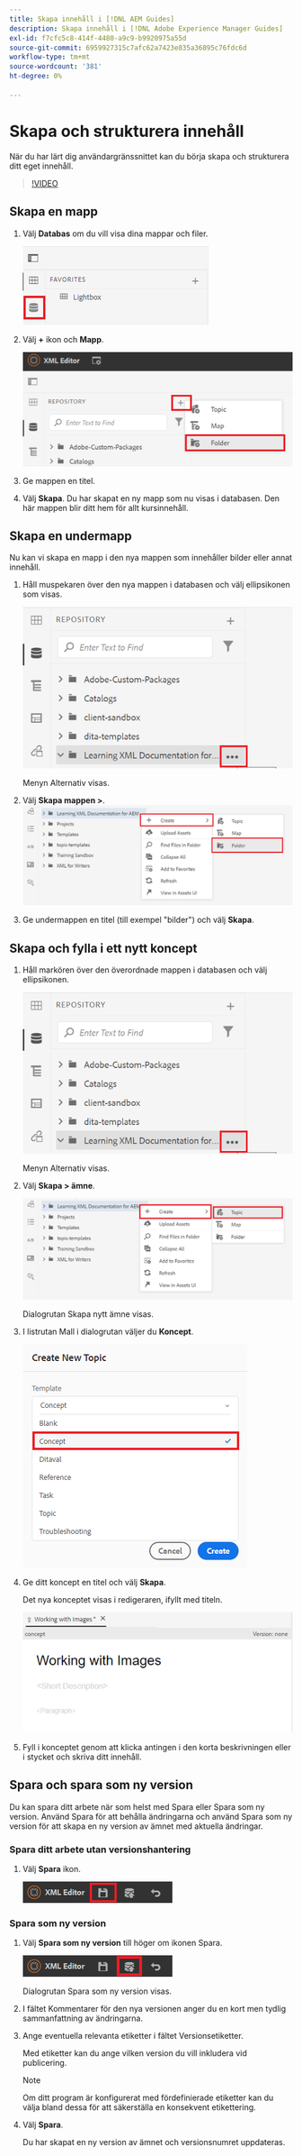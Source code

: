 ```yaml
---
title: Skapa innehåll i [!DNL AEM Guides]
description: Skapa innehåll i [!DNL Adobe Experience Manager Guides]
exl-id: f7cfc5c8-414f-4480-a9c9-b9920975a55d
source-git-commit: 6959927315c7afc62a7423e835a36895c76fdc6d
workflow-type: tm+mt
source-wordcount: '381'
ht-degree: 0%

---
```


# Skapa och strukturera innehåll

När du har lärt dig användargränssnittet kan du börja skapa och strukturera ditt eget innehåll.

>[!VIDEO](https://video.tv.adobe.com/v/336657?quality=12&learn=on)

## Skapa en mapp

1. Välj **Databas** om du vill visa dina mappar och filer.

   ![Databasikon](images/common/repository-icon.png)

1. Välj **+** ikon och **Mapp**.

   ![+ ikon](images/lesson-3/+-icon.png)

1. Ge mappen en titel.
1. Välj **Skapa**.
Du har skapat en ny mapp som nu visas i databasen. Den här mappen blir ditt hem för allt kursinnehåll.

## Skapa en undermapp

Nu kan vi skapa en mapp i den nya mappen som innehåller bilder eller annat innehåll.

1. Håll muspekaren över den nya mappen i databasen och välj ellipsikonen som visas.

   ![Ellipsikon](images/lesson-3/ellipses-icon.png)

   Menyn Alternativ visas.

1. Välj **Skapa mappen \>**.
   ![Skapa en undermapp](images/lesson-3/create-subfolder-with-markings.png)

1. Ge undermappen en titel (till exempel &quot;bilder&quot;) och välj **Skapa**.

## Skapa och fylla i ett nytt koncept

1. Håll markören över den överordnade mappen i databasen och välj ellipsikonen.

   ![Ellipsikon](images/lesson-3/ellipses-icon.png)

   Menyn Alternativ visas.

1. Välj **Skapa \> ämne**.

   ![Skapa ett nytt ämne](images/lesson-3/create-topic-with-markings.png)

   Dialogrutan Skapa nytt ämne visas.

1. I listrutan Mall i dialogrutan väljer du **Koncept**.

   ![Listruta för mall](images/lesson-3/dropdown-with-markings.png)

1. Ge ditt koncept en titel och välj **Skapa**.

   Det nya konceptet visas i redigeraren, ifyllt med titeln.

   ![Nytt koncept](images/lesson-3/new-concept.png)

1. Fyll i konceptet genom att klicka antingen i den korta beskrivningen eller i stycket och skriva ditt innehåll.

## Spara och spara som ny version

Du kan spara ditt arbete när som helst med Spara eller Spara som ny version. Använd Spara för att behålla ändringarna och använd Spara som ny version för att skapa en ny version av ämnet med aktuella ändringar.

### Spara ditt arbete utan versionshantering

1. Välj **Spara** ikon.

   ![Ikonen Spara](images/common/save.png)

### Spara som ny version

1. Välj **Spara som ny version** till höger om ikonen Spara.

   ![Ikonen Spara som ny version](images/common/save-as-new-version.png)

   Dialogrutan Spara som ny version visas.

1. I fältet Kommentarer för den nya versionen anger du en kort men tydlig sammanfattning av ändringarna.
1. Ange eventuella relevanta etiketter i fältet Versionsetiketter.

   Med etiketter kan du ange vilken version du vill inkludera vid publicering.

   >[!NOTE]
   > 
   > Om ditt program är konfigurerat med fördefinierade etiketter kan du välja bland dessa för att säkerställa en konsekvent etikettering.

1. Välj **Spara**.

   Du har skapat en ny version av ämnet och versionsnumret uppdateras.
